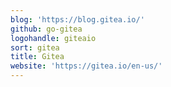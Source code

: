 ```yaml
---
blog: 'https://blog.gitea.io/'
github: go-gitea
logohandle: giteaio
sort: gitea
title: Gitea
website: 'https://gitea.io/en-us/'
---
```

